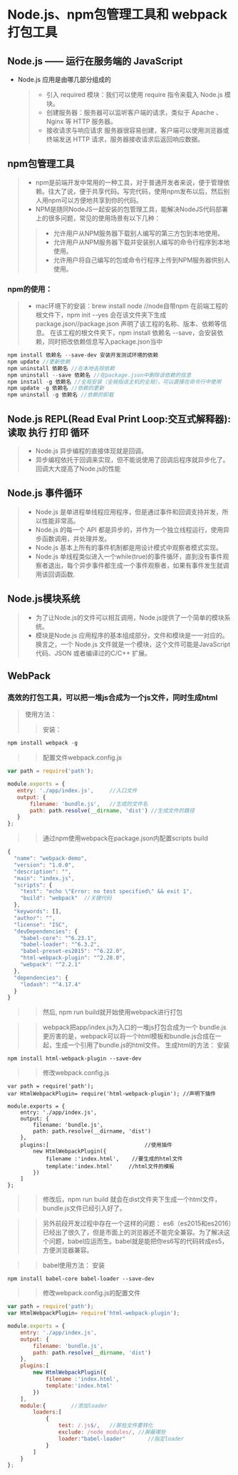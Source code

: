 # Node.js、npm包管理工具和 webpack打包工具
## Node.js —— 运行在服务端的 JavaScript
* Node.js 应用是由哪几部分组成的
    >* 引入 required 模块：我们可以使用 require 指令来载入 Node.js 模块。
    >* 创建服务器：服务器可以监听客户端的请求，类似于 Apache 、Nginx 等 HTTP 服务器。
    >* 接收请求与响应请求 服务器很容易创建，客户端可以使用浏览器或终端发送 HTTP 请求，服务器接收请求后返回响应数据。
## npm包管理工具
>* npm是前端开发中常用的一种工具，对于普通开发者来说，便于管理依赖。往大了说，便于共享代码。写完代码，使用npm发布以后，然后别人用npm可以方便地共享到你的代码。
>* NPM是随同NodeJS一起安装的包管理工具，能解决NodeJS代码部署上的很多问题，常见的使用场景有以下几种：
>>* 允许用户从NPM服务器下载别人编写的第三方包到本地使用。
>>* 允许用户从NPM服务器下载并安装别人编写的命令行程序到本地使用。
>>* 允许用户将自己编写的包或命令行程序上传到NPM服务器供别人使用。
### npm的使用：
 >* mac环境下的安装：brew install node //node自带npm
 >在前端工程的根文件下，npm init --yes 会在该文件夹下生成package.json//package.json 声明了该工程的名称、版本、依赖等信息。
 >在该工程的根文件夹下，npm install 依赖名 --save，会安装依赖，同时把改依赖信息写入package.json当中
```javascript
npm install 依赖名 --save-dev 安装开发测试环境的依赖
npm update //更新依赖
npm uninstall 依赖名 //在本地去除依赖
npm uninstall --save 依赖名 //在package.json中删除该依赖的信息
npm install -g 依赖名 //全局安装（全局指该主机的全局），可以直接在命令行中使用
npm update -g 依赖名 //依赖的更新
npm uninstall -g 依赖名 //依赖的卸载
```
## Node.js REPL(Read Eval Print Loop:交互式解释器):  读取 执行  打印  循环
>* Node.js 异步编程的直接体现就是回调。
>* 异步编程依托于回调来实现，但不能说使用了回调后程序就异步化了。 回调大大提高了Node.js的性能

## Node.js 事件循环
>* Node.js 是单进程单线程应用程序，但是通过事件和回调支持并发，所以性能非常高。
>* Node.js 的每一个 API 都是异步的，并作为一个独立线程运行，使用异步函数调用，并处理并发。
>* Node.js 基本上所有的事件机制都是用设计模式中观察者模式实现。
>* Node.js 单线程类似进入一个while(true)的事件循环，直到没有事件观察者退出，每个异步事件都生成一个事件观察者，如果有事件发生就调用该回调函数.

## Node.js模块系统
>* 为了让Node.js的文件可以相互调用，Node.js提供了一个简单的模块系统。
>* 模块是Node.js 应用程序的基本组成部分，文件和模块是一一对应的。换言之，一个 Node.js 文件就是一个模块，这个文件可能是JavaScript 代码、JSON 或者编译过的C/C++ 扩展。

## WebPack
### 高效的打包工具，可以把一堆js合成为一个js文件，同时生成html
>使用方法：
>>安装：
```javascript
npm install webpack -g
```
>>配置文件webpack.config.js

 ```javascript
var path = require('path');

module.exports = {
    entry: './app/index.js',     //入口文件
    output: {
        filename: 'bundle.js',   //生成的文件名
        path: path.resolve(__dirname, 'dist') //生成文件的路径
    }
};
```

>>通过npm使用webpack在package.json内配置scripts build

```javascript
{
  "name": "webpack-demo",
  "version": "1.0.0",
  "description": "",
  "main": "index.js",
  "scripts": {
    "test": "echo \"Error: no test specified\" && exit 1",
    "build": "webpack"  //关键代码
  },
  "keywords": [],
  "author": "",
  "license": "ISC",
  "devDependencies": {
    "babel-core": "^6.23.1",
    "babel-loader": "^6.3.2",
    "babel-preset-es2015": "^6.22.0",
    "html-webpack-plugin": "^2.28.0",
    "webpack": "^2.2.1"
  },
  "dependencies": {
    "lodash": "^4.17.4"
  }
}
```
>>然后, npm run build就开始使用webpack进行打包
 
>>webpack把app/index.js为入口的一堆js打包合成为一个 bundle.js
更厉害的是，webpack可以将一个html模板和bundle.js合成在一起，生成一个引用了bundle.js的html文件。
生成html的方法：
>>安装
```
npm install html-webpack-plugin --save-dev 
```
>> 修改webpack.config.js
```
var path = require('path');
var HtmlWebpackPlugin= require('html-webpack-plugin'); //声明下插件

module.exports = {
    entry: './app/index.js',
    output: {
        filename: 'bundle.js',
        path: path.resolve(__dirname, 'dist')
    },
    plugins:[                              //使用插件
        new HtmlWebpackPlugin({
            filename :'index.html',    //要生成的html文件
            template:'index.html'     //html文件的模板
        })
    ]
};
```

>>修改后，npm run build 就会在dist文件夹下生成一个html文件，bundle.js文件已经引入好了。
 
 
>> 另外前段开发过程中存在一个这样的问题：
es6（es2015和es2016）已经出了很久了，但是市面上的浏览器还不能完全兼容。为了解决这个问题，babel应运而生。babel就是能把你es6写的代码转成es5，方便浏览器兼容。
 
>> babel使用方法：
>> 安装
```
npm install babel-core babel-loader --save-dev
```
>> 修改webpack.config.js的配置文件
```javascript
var path = require('path');
var HtmlWebpackPlugin= require('html-webpack-plugin');

module.exports = {
    entry: './app/index.js',
    output: {
        filename: 'bundle.js',
        path: path.resolve(__dirname, 'dist')
    },
    plugins:[
        new HtmlWebpackPlugin({
            filename :'index.html',
            template:'index.html'
        })
    ],
    module:{        //添加loader
        loaders:[
            {
                test: /.js$/,   //那些文件要转化
                exclude: /node_modules/, //屏蔽哪些
                loader:"babel-loader"       //指定loader
            }
        ]
    }
};    

```
